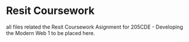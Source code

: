 <h1> Resit Coursework </h1>

all files related the Resit Coursework Asignment for 205CDE - Developing the Modern Web 1 to be placed here. 